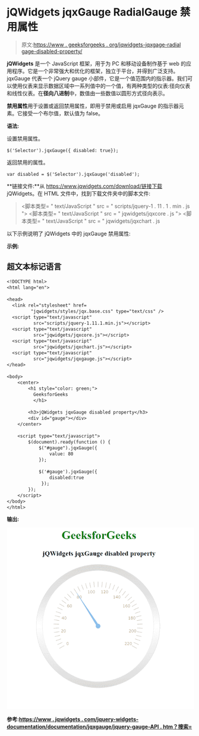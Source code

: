 # jQWidgets jqxGauge RadialGauge 禁用属性

> 原文:[https://www . geeksforgeeks . org/jqwidgets-jqxgage-radial gage-disabled-property/](https://www.geeksforgeeks.org/jqwidgets-jqxgauge-radialgauge-disabled-property/)

**jQWidgets** 是一个 JavaScript 框架，用于为 PC 和移动设备制作基于 web 的应用程序。它是一个非常强大和优化的框架，独立于平台，并得到广泛支持。jqxGauge 代表一个 jQuery gauge 小部件，它是一个值范围内的指示器。我们可以使用仪表来显示数据区域中一系列值中的一个值，有两种类型的仪表:径向仪表和线性仪表。在**径向八进制**中，数值由一些数值以圆形方式径向表示。

**禁用属性**用于设置或返回禁用属性，即用于禁用或启用 jqxGauge 的指示器元素。它接受一个布尔值，默认值为 false。

**语法:**

设置禁用属性。

```
$('Selector').jqxGauge({ disabled: true});  
```

返回禁用的属性。

```
var disabled = $('Selector').jqxGauge('disabled');
```

**链接文件:**从 https://www.jqwidgets.com/download/链接下载 jQWidgets。在 HTML 文件中，找到下载文件夹中的脚本文件:

> <link rel="”stylesheet”" href="”jqwidgets/styles/jqx.base.css”" type="”text/css”">
> <脚本类型= " text/JavaScript " src = " scripts/jquery-1 . 11 . 1 . min . js "></脚本类型>
> <脚本类型= " text/JavaScript " src = " jqwidgets/jqxcore . js "></脚本类型>
> <脚本类型= " text/JavaScript " src = " jqwidgets/jqxchart . js

以下示例说明了 jQWidgets 中的 jqxGauge 禁用属性:

**示例:**

## 超文本标记语言

```
<!DOCTYPE html>
<html lang="en">

<head>
  <link rel="stylesheet" href=
         "jqwidgets/styles/jqx.base.css" type="text/css" />
  <script type="text/javascript" 
          src="scripts/jquery-1.11.1.min.js"></script>
  <script type="text/javascript" 
          src="jqwidgets/jqxcore.js"></script>
  <script type="text/javascript" 
          src="jqwidgets/jqxchart.js"></script>
  <script type="text/javascript" 
          src="jqwidgets/jqxgauge.js"></script>
</head>

<body>
    <center>
        <h1 style="color: green;">
          GeeksforGeeks
          </h1>

        <h3>jQWidgets jqxGauge disabled property</h3>
        <div id="gauge"></div>
    </center>

    <script type="text/javascript">
        $(document).ready(function () {
            $("#gauge").jqxGauge({   
                value: 80
            });

            $('#gauge').jqxGauge({
                disabled:true
             });
        });
    </script>
</body>
</html>
```

**输出:**

![](img/49544df91452c916f28b5aa876bf830e.png)

**参考:**[**https://www . jqwidgets . com/jquery-widgets-documentation/documentation/jqxgauge/jquery-gauge-API . htm？搜索=**](https://www.jqwidgets.com/jquery-widgets-documentation/documentation/jqxgauge/jquery-gauge-api.htm?search=)